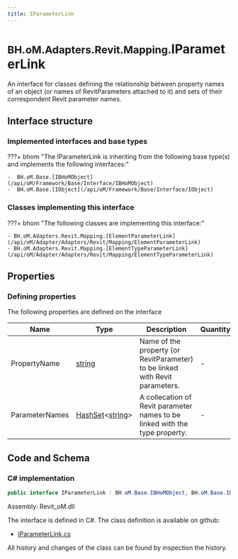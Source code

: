 ```yaml
---
title: IParameterLink
---
```


# <small>BH.oM.Adapters.Revit.Mapping.</small>**IParameterLink**

An interface for classes defining the relationship between property names of an object (or names of RevitParameters attached to it) and sets of their correspondent Revit parameter names.

## Interface structure

### Implemented interfaces and base types

???+ bhom "The IParameterLink is inheriting from the following base type(s) and implements the following interfaces:"

    -  BH.oM.Base.[IBHoMObject](/api/oM/Framework/Base/Interface/IBHoMObject)
    -  BH.oM.Base.[IObject](/api/oM/Framework/Base/Interface/IObject)


### Classes implementing this interface

???+ bhom "The following classes are implementing this interface:"

    - BH.oM.Adapters.Revit.Mapping.[ElementParameterLink](/api/oM/Adapter/Adapters/Revit/Mapping/ElementParameterLink)
    - BH.oM.Adapters.Revit.Mapping.[ElementTypeParameterLink](/api/oM/Adapter/Adapters/Revit/Mapping/ElementTypeParameterLink)


## Properties



### Defining properties

The following properties are defined on the interface

| Name             | Type             | Description      | Quantity         |
|------------------|------------------|------------------|------------------|
| PropertyName | [string](https://learn.microsoft.com/en-us/dotnet/api/System.String?view=netstandard-2.0) | Name of the property (or RevitParameter) to be linked with Revit parameters. | - |
| ParameterNames | [HashSet](https://learn.microsoft.com/en-us/dotnet/api/System.Collections.Generic.HashSet-1?view=netstandard-2.0)&lt;[string](https://learn.microsoft.com/en-us/dotnet/api/System.String?view=netstandard-2.0)&gt; | A collecation of Revit parameter names to be linked with the type property. | - |


## Code and Schema

### C# implementation

``` C# title="C#"
public interface IParameterLink : BH.oM.Base.IBHoMObject, BH.oM.Base.IObject
```

Assembly: Revit_oM.dll

The interface is defined in C#. The class definition is available on github:

- [IParameterLink.cs](https://github.com/BHoM/Revit_Toolkit/blob/develop/Revit_oM/Mapping\IParameterLink.cs)

All history and changes of the class can be found by inspection the history.
